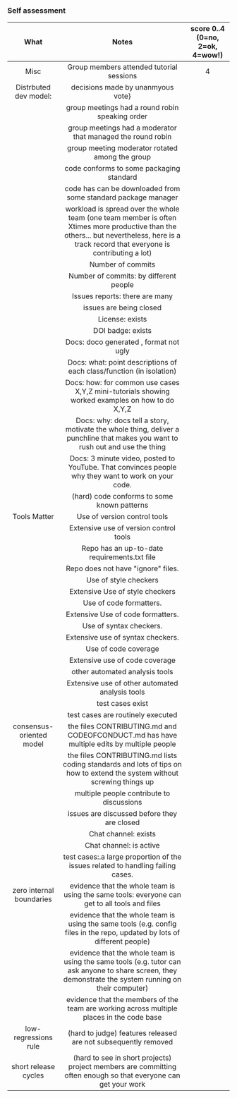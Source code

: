 ### Self assessment

|           What           |                                                                                           Notes                                                                                          | score 0..4 (0=no, 2=ok, 4=wow!) |
|:------------------------:|:----------------------------------------------------------------------------------------------------------------------------------------------------------------------------------------:|:-------------------------------:|
| Misc                     | Group members attended tutorial sessions                                                                                                                                                 |                4                |
| Distrbuted dev model:    | decisions made by unanmyous vote}                                                                                                                                                        |                                 |
|                          | group meetings had a round robin speaking order                                                                                                                                          |                                 |
|                          | group meetings had a moderator that managed the round robin                                                                                                                              |                                 |
|                          | group meeting moderator rotated among the group                                                                                                                                          |                                 |
|                          | code conforms to some packaging standard                                                                                                                                                 |                                 |
|                          | code has can be downloaded from some standard package manager                                                                                                                            |                                 |
|                          | workload is spread over the whole team (one team member is often Xtimes more productive than the others... but nevertheless, here is a track record that everyone is contributing a lot) |                                 |
|                          | Number of commits                                                                                                                                                                        |                                 |
|                          | Number of commits: by different people                                                                                                                                                   |                                 |
|                          | Issues reports: there are many                                                                                                                                                           |                                 |
|                          | issues are being closed                                                                                                                                                                  |                                 |
|                          | License: exists                                                                                                                                                                          |                                 |
|                          | DOI badge: exists                                                                                                                                                                        |                                 |
|                          | Docs: doco generated , format not ugly                                                                                                                                                   |                                 |
|                          | Docs: what: point descriptions of each class/function (in isolation)                                                                                                                     |                                 |
|                          | Docs: how: for common use cases X,Y,Z mini-tutorials showing worked examples on how to do X,Y,Z                                                                                          |                                 |
|                          | Docs: why: docs tell a story, motivate the whole thing, deliver a punchline that makes you want to rush out and use the thing                                                            |                                 |
|                          | Docs: 3 minute video, posted to YouTube. That convinces people why they want to work on your code.                                                                                       |                                 |
|                          | (hard) code conforms to some known patterns                                                                                                                                              |                                 |
| Tools Matter             | Use of version control tools                                                                                                                                                             |                                 |
|                          | Extensive use of version control tools                                                                                                                                                   |                                 |
|                          | Repo has an up-to-date requirements.txt file                                                                                                                                             |                                 |
|                          | Repo does not have "ignore" files.                                                                                                                                                       |                                 |
|                          | Use of style checkers                                                                                                                                                                    |                                 |
|                          | Extensive Use of style checkers                                                                                                                                                          |                                 |
|                          | Use of code formatters.                                                                                                                                                                  |                                 |
|                          | Extensive Use of code formatters.                                                                                                                                                        |                                 |
|                          | Use of syntax checkers.                                                                                                                                                                  |                                 |
|                          | Extensive use of syntax checkers.                                                                                                                                                        |                                 |
|                          | Use of code coverage                                                                                                                                                                     |                                 |
|                          | Extensive use of code coverage                                                                                                                                                           |                                 |
|                          | other automated analysis tools                                                                                                                                                           |                                 |
|                          | Extensive use of other automated analysis tools                                                                                                                                          |                                 |
|                          | test cases exist                                                                                                                                                                         |                                 |
|                          | test cases are routinely executed                                                                                                                                                        |                                 |
| consensus-oriented model | the files CONTRIBUTING.md and CODEOFCONDUCT.md has have multiple edits by multiple people                                                                                                |                                 |
|                          | the files CONTRIBUTING.md lists coding standards and lots of tips on how to extend the system without screwing things up                                                                 |                                 |
|                          | multiple people contribute to discussions                                                                                                                                                |                                 |
|                          | issues are discussed before they are closed                                                                                                                                              |                                 |
|                          | Chat channel: exists                                                                                                                                                                     |                                 |
|                          | Chat channel: is active                                                                                                                                                                  |                                 |
|                          | test cases:.a large proportion of the issues related to handling failing cases.                                                                                                          |                                 |
| zero internal boundaries | evidence that the whole team is using the same tools: everyone can get to all tools and files                                                                                            |                                 |
|                          | evidence that the whole team is using the same tools (e.g. config files in the repo, updated by lots of different people)                                                                |                                 |
|                          | evidence that the whole team is using the same tools (e.g. tutor can ask anyone to share screen, they demonstrate the system running on their computer)                                  |                                 |
|                          | evidence that the members of the team are working across multiple places in the code base                                                                                                |                                 |
| low-regressions rule     | (hard to judge) features released are not subsequently removed                                                                                                                           |                                 |
| short release cycles     | (hard to see in short projects) project members are committing often enough so that everyone can get your work                                                                           |                                 |
